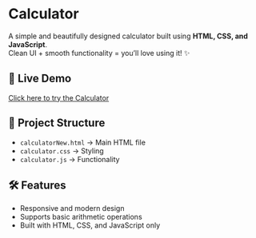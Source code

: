 # Calculator  

A simple and beautifully designed calculator built using **HTML, CSS, and JavaScript**.  
Clean UI + smooth functionality = you’ll love using it! ✨  

## 🚀 Live Demo  
[Click here to try the Calculator](https://dishaasaini.github.io/OnlineCalculator/Calculator/calculatorNew.html)  

## 📂 Project Structure  
- `calculatorNew.html` → Main HTML file  
- `calculator.css` → Styling  
- `calculator.js` → Functionality  

## 🛠️ Features  
- Responsive and modern design  
- Supports basic arithmetic operations  
- Built with HTML, CSS, and JavaScript only  
